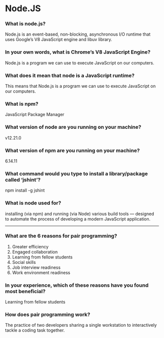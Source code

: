 # Node.JS 

### What is node.js?

Node.js is an event-based, non-blocking, asynchronous I/O runtime that uses Google’s V8 JavaScript engine and libuv library.


### In your own words, what is Chrome’s V8 JavaScript Engine?

Node.js is a program we can use to execute JavaScript on our computers.

### What does it mean that node is a JavaScript runtime?

This means that Node.js is a program we can use to execute JavaScript on our computers.

### What is npm?

JavaScript Package Manager

### What version of node are you running on your machine?

v12.21.0

### What version of npm are you running on your machine?

6.14.11

### What command would you type to install a library/package called ‘jshint’?

npm install -g jshint

### What is node used for?

installing (via npm) and running (via Node) various build tools — designed to automate the process of developing a modern JavaScript application.

---

### What are the 6 reasons for pair programming?

1. Greater efficiency
2. Engaged collaboration
3. Learning from fellow students
4. Social skills
5. Job interview readiness
6. Work environment readiness

### In your experience, which of these reasons have you found most beneficial?

Learning from fellow students

### How does pair programming work?

The practice of two developers sharing a single workstation to interactively tackle a coding task together.